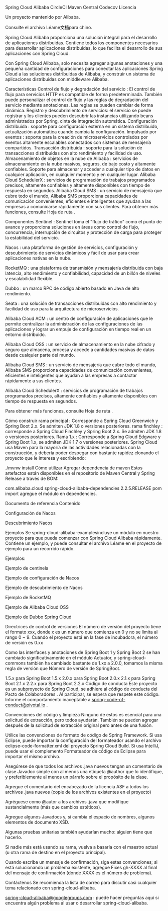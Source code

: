 Spring Cloud Alibaba
CircleCI Maven Central Codecov Licencia

Un proyecto mantenido por Alibaba.

Consulte el archivo Léame文档para chino.

Spring Cloud Alibaba proporciona una solución integral para el desarrollo de aplicaciones distribuidas. Contiene todos los componentes necesarios para desarrollar aplicaciones distribuidas, lo que facilita el desarrollo de sus aplicaciones con Spring Cloud.

Con Spring Cloud Alibaba, solo necesita agregar algunas anotaciones y una pequeña cantidad de configuraciones para conectar las aplicaciones Spring Cloud a las soluciones distribuidas de Alibaba, y construir un sistema de aplicaciones distribuidas con middleware Alibaba.

Características
Control de flujo y degradación del servicio : El control de flujo para servicios HTTP es compatible de forma predeterminada. También puede personalizar el control de flujo y las reglas de degradación del servicio mediante anotaciones. Las reglas se pueden cambiar de forma dinámica.
Registro y descubrimiento de servicios: el servicio se puede registrar y los clientes pueden descubrir las instancias utilizando beans administrados por Spring, cinta de integración automática.
Configuración distribuida : soporte para configuración externa en un sistema distribuido, actualización automática cuando cambia la configuración.
Impulsado por eventos : soporte para la creación de microservicios controlados por eventos altamente escalables conectados con sistemas de mensajería compartidos.
Transacción distribuida : soporte para la solución de transacciones distribuidas con alto rendimiento y facilidad de uso.
Almacenamiento de objetos en la nube de Alibaba : servicios de almacenamiento en la nube masivos, seguros, de bajo costo y altamente confiables. Soporte para almacenar y acceder a cualquier tipo de datos en cualquier aplicación, en cualquier momento y en cualquier lugar.
Alibaba Cloud SchedulerX : servicios de programación de trabajos programados precisos, altamente confiables y altamente disponibles con tiempo de respuesta en segundos.
Alibaba Cloud SMS : un servicio de mensajería que cubre todo el mundo, Alibaba SMS proporciona capacidades de comunicación convenientes, eficientes e inteligentes que ayudan a las empresas a comunicarse rápidamente con sus clientes.
Para obtener más funciones, consulte Hoja de ruta .

Componentes
Sentinel : Sentinel toma el "flujo de tráfico" como el punto de avance y proporciona soluciones en áreas como control de flujo, concurrencia, interrupción de circuitos y protección de carga para proteger la estabilidad del servicio.

Nacos : una plataforma de gestión de servicios, configuración y descubrimiento de servicios dinámicos y fácil de usar para crear aplicaciones nativas en la nube.

RocketMQ : una plataforma de transmisión y mensajería distribuida con baja latencia, alto rendimiento y confiabilidad, capacidad de un billón de niveles y escalabilidad flexible.

Dubbo : un marco RPC de código abierto basado en Java de alto rendimiento.

Seata : una solución de transacciones distribuidas con alto rendimiento y facilidad de uso para la arquitectura de microservicios.

Alibaba Cloud ACM : un centro de configuración de aplicaciones que le permite centralizar la administración de las configuraciones de las aplicaciones y lograr un empuje de configuración en tiempo real en un entorno distribuido.

Alibaba Cloud OSS : un servicio de almacenamiento en la nube cifrado y seguro que almacena, procesa y accede a cantidades masivas de datos desde cualquier parte del mundo.

Alibaba Cloud SMS : un servicio de mensajería que cubre todo el mundo, Alibaba SMS proporciona capacidades de comunicación convenientes, eficientes e inteligentes que ayudan a las empresas a contactar rápidamente a sus clientes.

Alibaba Cloud SchedulerX : servicios de programación de trabajos programados precisos, altamente confiables y altamente disponibles con tiempo de respuesta en segundos.

Para obtener más funciones, consulte Hoja de ruta .

Cómo construir
rama principal : Corresponde a Spring Cloud Greenwich y Spring Boot 2.x. Se admiten JDK 1.8 o versiones posteriores.
rama finchley : corresponde a Spring Cloud Finchley y Spring Boot 2.x. Se admiten JDK 1.8 o versiones posteriores.
Rama 1.x : Corresponde a Spring Cloud Edgware y Spring Boot 1.x, se admiten JDK 1.7 o versiones posteriores.
Spring Cloud usa Maven para la mayoría de las actividades relacionadas con la construcción, y debería poder despegar con bastante rapidez clonando el proyecto que le interesa y escribiendo:

./mvnw install
Cómo utilizar
Agregar dependencia de maven
Estos artefactos están disponibles en el repositorio de Maven Central y Spring Release a través de BOM:

<dependencyManagement>
    <dependencies>
        <dependency>
            <groupId>com.alibaba.cloud</groupId>
            <artifactId>spring-cloud-alibaba-dependencies</artifactId>
            <version>2.2.5.RELEASE</version>
            <type>pom</type>
            <scope>import</scope>
        </dependency>
    </dependencies>
</dependencyManagement>
agregue el módulo en dependencies.

Documento de referencia
Contenido

Configuración de Nacos

Descubrimiento Nacos

Ejemplos
Se spring-cloud-alibaba-examplesincluye un módulo en nuestro proyecto para que pueda comenzar con Spring Cloud Alibaba rápidamente. Contiene un ejemplo, y puede consultar el archivo Léame en el proyecto de ejemplo para un recorrido rápido.

Ejemplos:

Ejemplo de centinela

Ejemplo de configuración de Nacos

Ejemplo de descubrimiento de Nacos

Ejemplo de RocketMQ

Ejemplo de Alibaba Cloud OSS

Ejemplo de Dubbo Spring Cloud

Directrices de control de versiones
El número de versión del proyecto tiene el formato xxx, donde x es un número que comienza en 0 y no se limita al rango 0 ~ 9. Cuando el proyecto está en la fase de incubadora, el número de versión es 0.xx

Como las interfaces y anotaciones de Spring Boot 1 y Spring Boot 2 se han cambiado significativamente en el módulo Actuator, y spring-cloud-commons también ha cambiado bastante de 1.xx a 2.0.0, tomamos la misma regla de versión que Número de versión de SpringBoot.

1.5.x para Spring Boot 1.5.x
2.0.x para Spring Boot 2.0.x
2.1.x para Spring Boot 2.1.x
2.2.x para Spring Boot 2.2.x
Código de conducta
Este proyecto es un subproyecto de Spring Cloud, se adhiere al código de conducta del Pacto de Colaboradores . Al participar, se espera que respete este código. Informe el comportamiento inaceptable a spring-code-of-conduct@pivotal.io .

Convenciones del código y limpieza
Ninguno de estos es esencial para una solicitud de extracción, pero todos ayudarán. También se pueden agregar después de la solicitud de extracción original pero antes de una fusión.

Utilice las convenciones de formato de código de Spring Framework. Si usa Eclipse, puede importar la configuración del formateador usando el archivo eclipse-code-formatter.xml del proyecto Spring Cloud Build. Si usa IntelliJ, puede usar el complemento Formateador de código de Eclipse para importar el mismo archivo.

Asegúrese de que todos los archivos .java nuevos tengan un comentario de clase Javadoc simple con al menos una etiqueta @author que lo identifique, y preferiblemente al menos un párrafo sobre el propósito de la clase.

Agregue el comentario del encabezado de la licencia ASF a todos los archivos .java nuevos (copie de los archivos existentes en el proyecto)

Agréguese como @autor a los archivos .java que modifique sustancialmente (más que cambios estéticos).

Agregue algunos Javadocs y, si cambia el espacio de nombres, algunos elementos de documento XSD.

Algunas pruebas unitarias también ayudarían mucho: alguien tiene que hacerlo.

Si nadie más está usando su rama, vuelva a basarla con el maestro actual (u otra rama de destino en el proyecto principal).

Cuando escriba un mensaje de confirmación, siga estas convenciones; si está solucionando un problema existente, agregue Fixes gh-XXXX al final del mensaje de confirmación (donde XXXX es el número de problema).

Contáctenos
Se recomienda la lista de correo para discutir casi cualquier tema relacionado con spring-cloud-alibaba.

spring-cloud-alibaba@googlegroups.com : puede hacer preguntas aquí si encuentra algún problema al usar o desarrollar spring-cloud-alibaba.
